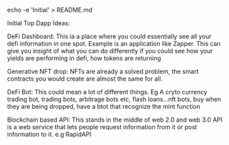 echo -e 'Initial' > README.md

Initial
Top Dapp Ideas:

DeFi Dashboard: 
This ia a place where you could essentially see all your defi information in one spot.
Example is an application like Zapper.
This can give you insight of what you can do differently if you could see how your yields are performing in defi, how tokens are returning

Generative NFT drop:
NFTs are already a solved problem, the smart contracts you would create are almost the same for all.

DeFi Bot:
This could mean a lot of different things. Eg A cryto currency trading bot, 
trading bots, arbitrage bots etc, flash loans...nft bots, buy when they are being dropped, have a btot that recognize the mint function

Blockchain based API: This stands in the middle of web 2.0 and web 3.0
API is a web service that lets people request information from it or post information to it. e.g RapidAPI
